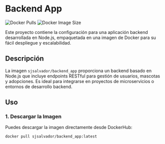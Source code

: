 # Backend App

![Docker Pulls](https://img.shields.io/docker/pulls/sjsalvador/backend_app)
![Docker Image Size](https://img.shields.io/docker/image-size/sjsalvador/backend_app/latest)

Este proyecto contiene la configuración para una aplicación backend desarrollada en Node.js, empaquetada en una imagen de Docker para su fácil despliegue y escalabilidad.

## Descripción

La imagen `sjsalvador/backend_app` proporciona un backend basado en Node.js que incluye endpoints RESTful para gestión de usuarios, mascotas y adopciones. Es ideal para integrarse en proyectos de microservicios o entornos de desarrollo backend.

## Uso

### 1. Descargar la Imagen

Puedes descargar la imagen directamente desde DockerHub:

```bash
docker pull sjsalvador/backend_app:latest
